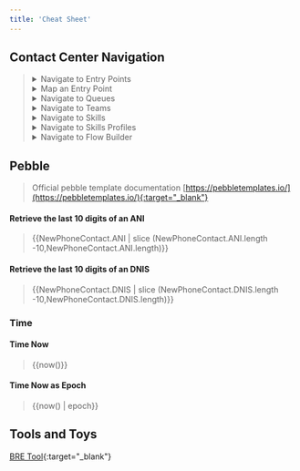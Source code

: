 ```yaml
---
title: 'Cheat Sheet'
---
```


## Contact Center Navigation

> <details> <summary>Navigate to Entry Points </summary>
> 
> <img src="images/openEP.gif"/> 
> 
> </details>
>
> <details> <summary>Map an Entry Point</summary>
>
> <img src="images/openEPmap.gif"/>
>
> </details>
>
> <details> <summary>Navigate to Queues</summary>
>
> <img src="images/openQueue.gif"/>
>
> </details>
>
> <details> <summary>Navigate to Teams</summary>
>
> <img src="images/openEP.gifx"/>
>
> </details>
>
> <details> <summary>Navigate to Skills</summary>
>
> <img src="images/openEP.gifx"/>
>
> </details>
>
> <details> <summary>Navigate to Skills Profiles</summary>
>
> <img src="images/openEP.gifx"/>
>
> </details>
>
> <details> <summary>Navigate to Flow Builder</summary>
>
> <img src="images/rsToFlow.gif"/>
>
> </details>

## Pebble
> Official pebble template documentation [https://pebbletemplates.io/](https://pebbletemplates.io/){:target="_blank"}

#### Retrieve the last 10 digits of an ANI 
> \{\{NewPhoneContact.ANI \| slice (NewPhoneContact.ANI.length -10,NewPhoneContact.ANI.length)\}\}

#### Retrieve the last 10 digits of an DNIS
> \{\{NewPhoneContact.DNIS \| slice (NewPhoneContact.DNIS.length -10,NewPhoneContact.DNIS.length)\}\}




### Time

#### Time Now
> \{\{now()\}\}

#### Time Now as Epoch
> \{\{now() \| epoch\}\}



## Tools and Toys
[BRE Tool](Configuring_The_BRE.md){:target="_blank"}